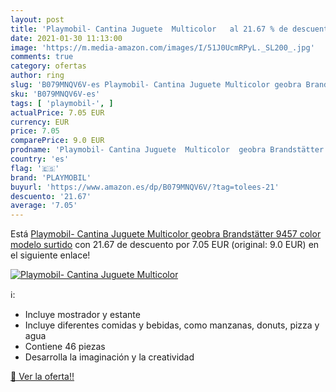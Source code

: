 ```yaml
---
layout: post
title: 'Playmobil- Cantina Juguete  Multicolor   al 21.67 % de descuento'
date: 2021-01-30 11:13:00
image: 'https://m.media-amazon.com/images/I/51J0UcmRPyL._SL200_.jpg'
comments: true
category: ofertas
author: ring
slug: 'B079MNQV6V-es Playmobil- Cantina Juguete Multicolor geobra Brandstätter...'
sku: 'B079MNQV6V-es'
tags: [ 'playmobil-', ]
actualPrice: 7.05 EUR
currency: EUR
price: 7.05
comparePrice: 9.0 EUR
prodname: 'Playmobil- Cantina Juguete  Multicolor  geobra Brandstätter 9457    color  modelo surtido'
country: 'es'
flag: '🇪🇸'
brand: 'PLAYMOBIL'
buyurl: 'https://www.amazon.es/dp/B079MNQV6V/?tag=tolees-21'
descuento: '21.67'
average: '7.05'
---
```


Está [Playmobil- Cantina Juguete  Multicolor  geobra Brandstätter 9457    color  modelo surtido](https://www.amazon.es/dp/B079MNQV6V/?tag=tolees-21) con 21.67 de descuento por 7.05 EUR (original: 9.0 EUR) en el siguiente enlace!

[![Playmobil- Cantina Juguete  Multicolor  ](https://m.media-amazon.com/images/I/51J0UcmRPyL._SL200_.jpg)](https://www.amazon.es/dp/B079MNQV6V/?tag=tolees-21)

ℹ️:

- Incluye mostrador y estante
- Incluye diferentes comidas y bebidas, como manzanas, donuts, pizza y agua
- Contiene 46 piezas
- Desarrolla la imaginación y la creatividad

[🛒 Ver la oferta!!](https://www.amazon.es/dp/B079MNQV6V/?tag=tolees-21)
